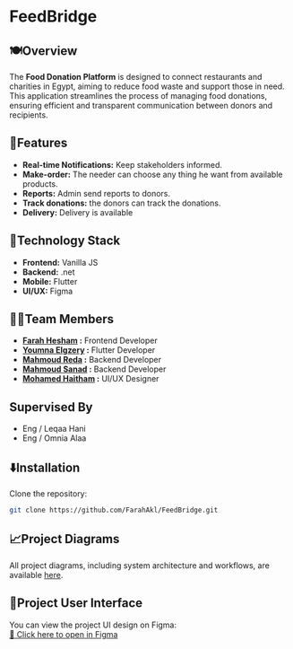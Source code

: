 # FeedBridge
## 🍽Overview
The **Food Donation Platform** is designed to connect restaurants and charities in Egypt, aiming to reduce food waste and support those in need. This application streamlines the process of managing food donations, ensuring efficient and transparent communication between donors and recipients.

## 💎Features
- **Real-time Notifications:** Keep stakeholders informed.
- **Make-order:** The needer can choose any thing he want from available products.
- **Reports:** Admin send reports to donors.
- **Track donations:** the donors can track the donations.
- **Delivery:** Delivery is available

## 🔧Technology Stack
- **Frontend:** Vanilla JS
- **Backend:** .net
- **Mobile:** Flutter
- **UI/UX:** Figma


## 👨‍💻Team Members
- **[Farah Hesham](https://github.com/FarahAkl) :** Frontend Developer
- **[Youmna Elgzery](https://github.com/youmnaabdelhamid1) :** Flutter Developer
- **[Mahmoud Reda](https://github.com/mahmoudreda4424) :** Backend Developer
- **[Mahmoud Sanad](https://github.com/Mahmoudssanad) :** Backend Developer
- **[Mohamed Haitham](https://www.behance.net/mohamedhitham2) :** UI/UX Designer

## Supervised By 

- Eng / Leqaa Hani
- Eng / Omnia Alaa

## ⬇️Installation

Clone the repository:

   ```bash
   git clone https://github.com/FarahAkl/FeedBridge.git
   ```


## 📈Project Diagrams
All project diagrams, including system architecture and workflows, are available [here](https://drive.google.com/drive/folders/1TWNhUg-o04Az9l5K5VQg8EfqfQ_7ZDqm?usp=drive_link).

## 🎨Project User Interface

You can view the project UI design on Figma:  
[🔗 Click here to open in Figma](https://www.figma.com/design/TvHBywRoAIyvOuRL00uNJv/Untitled?node-id=2-2&t=ICmbNTXVfEdkrRAc-1)


